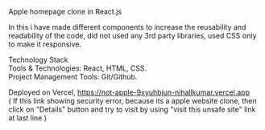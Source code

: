 Apple homepage clone in React.js

In this i have made different components to increase the reusability and readability of the code, did not used any 3rd party libraries, used CSS only to make it responsive.

Technology Stack                                                                  
Tools & Technologies: React, HTML, CSS.    
Project Management Tools: Git/Github.

Deployed on Vercel, https://not-apple-9xyuhbjun-nihallkumar.vercel.app                                                                                           
( If this link showing security error, because its a apple website clone, then click on "Details" button and try to visit by using "visit this unsafe site" link at last line )
